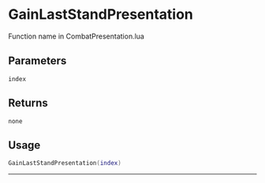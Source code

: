 # GainLastStandPresentation
Function name in CombatPresentation.lua
## Parameters
`index`
## Returns
`none`
## Usage
```lua
GainLastStandPresentation(index)
```
---
